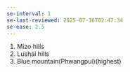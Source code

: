 ```yaml
---
se-interval: 1
se-last-reviewed: 2025-07-16T02:47:34
se-ease: 2.5
---
```

1. Mizo hills
2. Lushai hills
3. Blue mountain(Phwangpui)(highest)